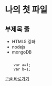 나의 첫 파일
=========

부제목 줄
-------

* HTML5 강좌
* nodejs
* mongoDB

```

	var a=1;
	var b=1;
```

[구글 바로가기](http://google.com)
